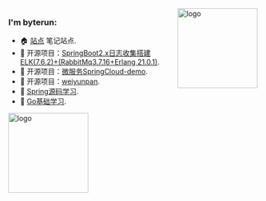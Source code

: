 <img src="https://github-readme-stats.vercel.app/api?username=Pamgo&show_icons=true" alt="logo" height="160" align="right" style="margin: 5px; margin-bottom: 20px;" />

### I'm byterun:

- 🏠 [站点](https://pamgo.github.io/byterun/#/) 笔记站点.
- 📖 开源项目：[SpringBoot2.x日志收集搭建 ELK(7.6.2)+(RabbitMq3.7.16+Erlang 21.0.1)](https://github.com/Pamgo/sb-elasticsearch-demo).
- 📖 开源项目：[微服务SpringCloud-demo](https://github.com/Pamgo/homepage).
- 📖 开源项目：[weiyunpan](https://github.com/Pamgo/weiyunpan).
- 📖 [Spring源码学习](https://github.com/Pamgo/spring-sourceStudy).
- 📖 [Go基础学习](https://github.com/Pamgo/gostudy).

<img src="https://github-profile-trophy.vercel.app/?username=Pamgo&theme=flat&column=7" alt="logo" height="160" align="center" style="margin: auto; margin-bottom: 20px;" />
